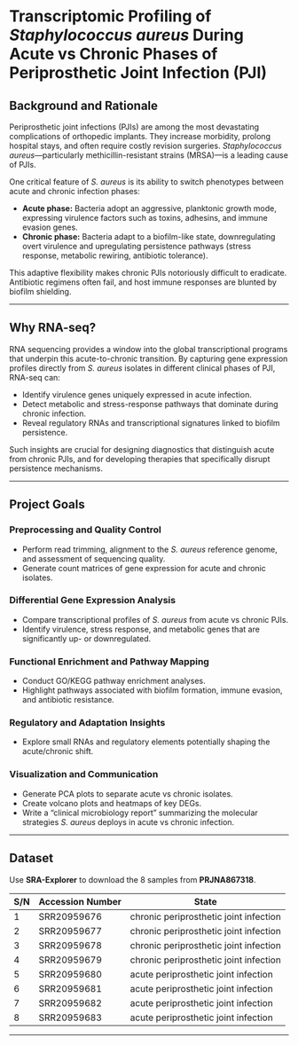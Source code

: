 # Transcriptomic Profiling of *Staphylococcus aureus* During Acute vs Chronic Phases of Periprosthetic Joint Infection (PJI)

## Background and Rationale

Periprosthetic joint infections (PJIs) are among the most devastating complications of orthopedic implants. They increase morbidity, prolong hospital stays, and often require costly revision surgeries. *Staphylococcus aureus*—particularly methicillin-resistant strains (MRSA)—is a leading cause of PJIs.  

One critical feature of *S. aureus* is its ability to switch phenotypes between acute and chronic infection phases:

- **Acute phase:** Bacteria adopt an aggressive, planktonic growth mode, expressing virulence factors such as toxins, adhesins, and immune evasion genes.  
- **Chronic phase:** Bacteria adapt to a biofilm-like state, downregulating overt virulence and upregulating persistence pathways (stress response, metabolic rewiring, antibiotic tolerance).  

This adaptive flexibility makes chronic PJIs notoriously difficult to eradicate. Antibiotic regimens often fail, and host immune responses are blunted by biofilm shielding.  

---

## Why RNA-seq?

RNA sequencing provides a window into the global transcriptional programs that underpin this acute-to-chronic transition. By capturing gene expression profiles directly from *S. aureus* isolates in different clinical phases of PJI, RNA-seq can:

- Identify virulence genes uniquely expressed in acute infection.  
- Detect metabolic and stress-response pathways that dominate during chronic infection.  
- Reveal regulatory RNAs and transcriptional signatures linked to biofilm persistence.  

Such insights are crucial for designing diagnostics that distinguish acute from chronic PJIs, and for developing therapies that specifically disrupt persistence mechanisms.  

---

## Project Goals

### Preprocessing and Quality Control
- Perform read trimming, alignment to the *S. aureus* reference genome, and assessment of sequencing quality.  
- Generate count matrices of gene expression for acute and chronic isolates.  

### Differential Gene Expression Analysis
- Compare transcriptional profiles of *S. aureus* from acute vs chronic PJIs.  
- Identify virulence, stress response, and metabolic genes that are significantly up- or downregulated.  

### Functional Enrichment and Pathway Mapping
- Conduct GO/KEGG pathway enrichment analyses.  
- Highlight pathways associated with biofilm formation, immune evasion, and antibiotic resistance.  

### Regulatory and Adaptation Insights
- Explore small RNAs and regulatory elements potentially shaping the acute/chronic shift.  

### Visualization and Communication
- Generate PCA plots to separate acute vs chronic isolates.  
- Create volcano plots and heatmaps of key DEGs.  
- Write a “clinical microbiology report” summarizing the molecular strategies *S. aureus* deploys in acute vs chronic infection.  

---

## Dataset

Use **SRA-Explorer** to download the 8 samples from **PRJNA867318**.  

| S/N | Accession Number | State                                   |
|-----|------------------|-----------------------------------------|
| 1   | SRR20959676      | chronic periprosthetic joint infection  |
| 2   | SRR20959677      | chronic periprosthetic joint infection  |
| 3   | SRR20959678      | chronic periprosthetic joint infection  |
| 4   | SRR20959679      | chronic periprosthetic joint infection  |
| 5   | SRR20959680      | acute periprosthetic joint infection    |
| 6   | SRR20959681      | acute periprosthetic joint infection    |
| 7   | SRR20959682      | acute periprosthetic joint infection    |
| 8   | SRR20959683      | acute periprosthetic joint infection    |

---
